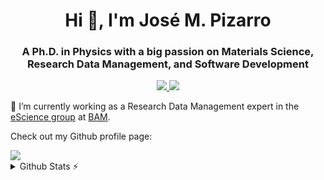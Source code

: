<h1 align="center">Hi 👋, I'm José M. Pizarro</h1>
<h3 align="center">A Ph.D. in Physics with a big passion on Materials Science, Research Data Management, and Software Development</h3>

<p align='center'>
  <a href="https://www.linkedin.com/in/jose-pizarro-blanco-68931ab3/">
    <img src="https://img.shields.io/badge/linkedin-%230077B5.svg?&style=for-the-badge&logo=linkedin&logoColor=white" />
  </a>
  <a href="https://x.com/JosePizarroB">
    <img src="https://img.shields.io/badge/X-000000?style=for-the-badge&logo=x&logoColor=white" />
  </a>
</p>

🔭 I’m currently working as a Research Data Management expert in the [eScience group](https://bamescience.github.io/) at [BAM](https://www.bam.de/Navigation/EN/Home/home.html).

Check out my Github profile page:

<a href="https://josepizarro3.github.io/">
  <img src="https://img.shields.io/badge/GitHub%20Pages-222222?style=for-the-badge&logo=GitHub%20Pages&logoColor=white" />
</a>


<details>
  <summary>Github Stats ⚡</summary>
  
  <a href="#">![Github stats](https://github-readme-stats.vercel.app/api?username=JosePizarro3&theme=blueberry&count_private=true&hide_border=true&line_height=20)</a>
</details>
